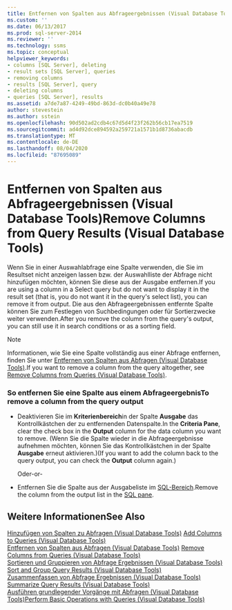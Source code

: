 ```yaml
---
title: Entfernen von Spalten aus Abfrageergebnissen (Visual Database Tools)|Microsoft-Dokumente
ms.custom: ''
ms.date: 06/13/2017
ms.prod: sql-server-2014
ms.reviewer: ''
ms.technology: ssms
ms.topic: conceptual
helpviewer_keywords:
- columns [SQL Server], deleting
- result sets [SQL Server], queries
- removing columns
- results [SQL Server], query
- deleting columns
- queries [SQL Server], results
ms.assetid: a7de7a87-4249-49bd-863d-dc0b40a49e78
author: stevestein
ms.author: sstein
ms.openlocfilehash: 90d502ad2cdb4c67d5d4f23f262b56cb17ea7519
ms.sourcegitcommit: ad4d92dce894592a259721a1571b1d8736abacdb
ms.translationtype: MT
ms.contentlocale: de-DE
ms.lasthandoff: 08/04/2020
ms.locfileid: "87695089"
---
```

# <a name="remove-columns-from-query-results-visual-database-tools"></a><span data-ttu-id="0ca6e-102">Entfernen von Spalten aus Abfrageergebnissen (Visual Database Tools)</span><span class="sxs-lookup"><span data-stu-id="0ca6e-102">Remove Columns from Query Results (Visual Database Tools)</span></span>
  <span data-ttu-id="0ca6e-103">Wenn Sie in einer Auswahlabfrage eine Spalte verwenden, die Sie im Resultset nicht anzeigen lassen bzw. der Auswahlliste der Abfrage nicht hinzufügen möchten, können Sie diese aus der Ausgabe entfernen.</span><span class="sxs-lookup"><span data-stu-id="0ca6e-103">If you are using a column in a Select query but do not want to display it in the result set (that is, you do not want it in the query's select list), you can remove it from output.</span></span> <span data-ttu-id="0ca6e-104">Die aus den Abfrageergebnissen entfernte Spalte können Sie zum Festlegen von Suchbedingungen oder für Sortierzwecke weiter verwenden.</span><span class="sxs-lookup"><span data-stu-id="0ca6e-104">After you remove the column from the query's output, you can still use it in search conditions or as a sorting field.</span></span>  
  
> [!NOTE]  
>  <span data-ttu-id="0ca6e-105">Informationen, wie Sie eine Spalte vollständig aus einer Abfrage entfernen, finden Sie unter [Entfernen von Spalten aus Abfragen &#40;Visual Database Tools&#41;](visual-database-tools.md).</span><span class="sxs-lookup"><span data-stu-id="0ca6e-105">If you want to remove a column from the query altogether, see [Remove Columns from Queries &#40;Visual Database Tools&#41;](visual-database-tools.md).</span></span>  
  
### <a name="to-remove-a-column-from-the-query-output"></a><span data-ttu-id="0ca6e-106">So entfernen Sie eine Spalte aus einem Abfrageergebnis</span><span class="sxs-lookup"><span data-stu-id="0ca6e-106">To remove a column from the query output</span></span>  
  
-   <span data-ttu-id="0ca6e-107">Deaktivieren Sie im **Kriterienbereich**in der Spalte **Ausgabe** das Kontrollkästchen der zu entfernenden Datenspalte.</span><span class="sxs-lookup"><span data-stu-id="0ca6e-107">In the **Criteria Pane**, clear the check box in the **Output** column for the data column you want to remove.</span></span> <span data-ttu-id="0ca6e-108">(Wenn Sie die Spalte wieder in die Abfrageergebnisse aufnehmen möchten, können Sie das Kontrollkästchen in der Spalte **Ausgabe** erneut aktivieren.)</span><span class="sxs-lookup"><span data-stu-id="0ca6e-108">(If you want to add the column back to the query output, you can check the **Output** column again.)</span></span>  
  
     <span data-ttu-id="0ca6e-109">Oder</span><span class="sxs-lookup"><span data-stu-id="0ca6e-109">-or-</span></span>  
  
-   <span data-ttu-id="0ca6e-110">Entfernen Sie die Spalte aus der Ausgabeliste im [SQL-Bereich](sql-pane-visual-database-tools.md).</span><span class="sxs-lookup"><span data-stu-id="0ca6e-110">Remove the column from the output list in the [SQL pane](sql-pane-visual-database-tools.md).</span></span>  
  
## <a name="see-also"></a><span data-ttu-id="0ca6e-111">Weitere Informationen</span><span class="sxs-lookup"><span data-stu-id="0ca6e-111">See Also</span></span>  
 <span data-ttu-id="0ca6e-112">[Hinzufügen von Spalten zu Abfragen &#40;Visual Database Tools&#41;](add-columns-to-queries-visual-database-tools.md) </span><span class="sxs-lookup"><span data-stu-id="0ca6e-112">[Add Columns to Queries &#40;Visual Database Tools&#41;](add-columns-to-queries-visual-database-tools.md) </span></span>  
 <span data-ttu-id="0ca6e-113">[Entfernen von Spalten aus Abfragen &#40;Visual Database Tools&#41;](visual-database-tools.md) </span><span class="sxs-lookup"><span data-stu-id="0ca6e-113">[Remove Columns from Queries &#40;Visual Database Tools&#41;](visual-database-tools.md) </span></span>  
 <span data-ttu-id="0ca6e-114">[Sortieren und Gruppieren von Abfrage Ergebnissen &#40;Visual Database Tools&#41;](sort-and-group-query-results-visual-database-tools.md) </span><span class="sxs-lookup"><span data-stu-id="0ca6e-114">[Sort and Group Query Results &#40;Visual Database Tools&#41;](sort-and-group-query-results-visual-database-tools.md) </span></span>  
 <span data-ttu-id="0ca6e-115">[Zusammenfassen von Abfrage Ergebnissen &#40;Visual Database Tools&#41;](summarize-query-results-visual-database-tools.md) </span><span class="sxs-lookup"><span data-stu-id="0ca6e-115">[Summarize Query Results &#40;Visual Database Tools&#41;](summarize-query-results-visual-database-tools.md) </span></span>  
 [<span data-ttu-id="0ca6e-116">Ausführen grundlegender Vorgänge mit Abfragen &#40;Visual Database Tools&#41;</span><span class="sxs-lookup"><span data-stu-id="0ca6e-116">Perform Basic Operations with Queries &#40;Visual Database Tools&#41;</span></span>](perform-basic-operations-with-queries-visual-database-tools.md)  
  
  

